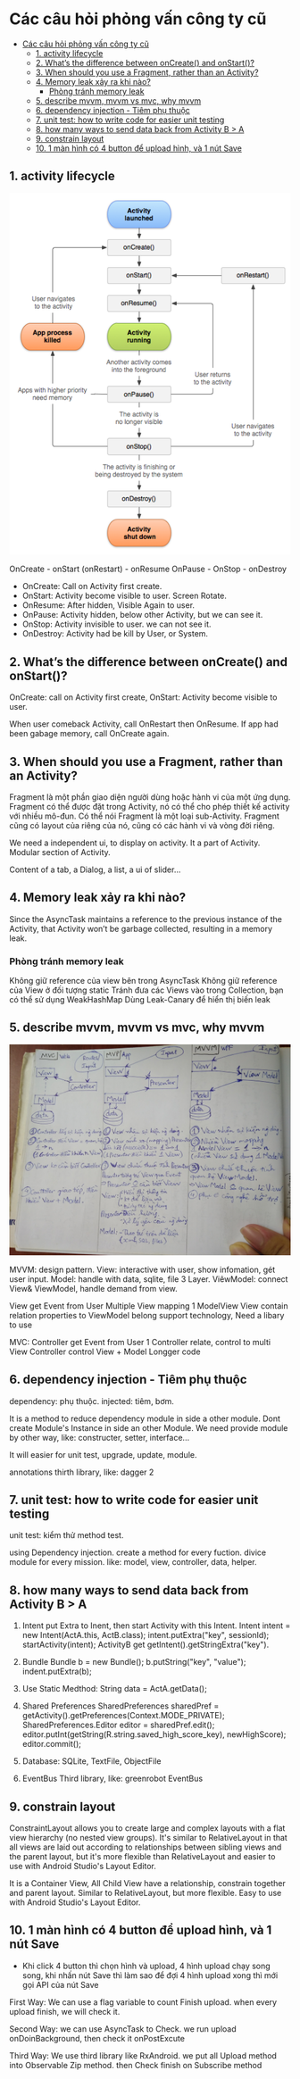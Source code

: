 # Các câu hỏi phỏng vấn công ty cũ

- [Các câu hỏi phỏng vấn công ty cũ](#c%c3%a1c-c%c3%a2u-h%e1%bb%8fi-ph%e1%bb%8fng-v%e1%ba%a5n-c%c3%b4ng-ty-c%c5%a9)
  - [1. activity lifecycle](#1-activity-lifecycle)
  - [2. What’s the difference between onCreate() and onStart()?](#2-whats-the-difference-between-oncreate-and-onstart)
  - [3. When should you use a Fragment, rather than an Activity?](#3-when-should-you-use-a-fragment-rather-than-an-activity)
  - [4. Memory leak xảy ra khi nào?](#4-memory-leak-x%e1%ba%a3y-ra-khi-n%c3%a0o)
    - [Phòng tránh memory leak](#ph%c3%b2ng-tr%c3%a1nh-memory-leak)
  - [5. describe mvvm, mvvm vs mvc, why mvvm](#5-describe-mvvm-mvvm-vs-mvc-why-mvvm)
  - [6. dependency injection - Tiêm phụ thuộc](#6-dependency-injection---ti%c3%aam-ph%e1%bb%a5-thu%e1%bb%99c)
  - [7. unit test: how to write code for easier unit testing](#7-unit-test-how-to-write-code-for-easier-unit-testing)
  - [8. how many ways to send data back from Activity B > A](#8-how-many-ways-to-send-data-back-from-activity-b--a)
  - [9. constrain layout](#9-constrain-layout)
  - [10. 1 màn hình có 4 button để upload hình, và 1 nút Save](#10-1-m%c3%a0n-h%c3%acnh-c%c3%b3-4-button-%c4%91%e1%bb%83-upload-h%c3%acnh-v%c3%a0-1-n%c3%bat-save)

## 1. activity lifecycle

![activity lifecycle](images/activity_lifecycle.png)

OnCreate - onStart (onRestart) - onResume
OnPause - OnStop - onDestroy

- OnCreate: Call on Activity first create.
- OnStart: Activity become visible to user. Screen Rotate.
- OnResume:  After hidden, Visible Again to user.
- OnPause: Activity hidden, below other Activity, but we can see it.
- OnStop: Activity invisible to user. we can not see it.
- OnDestroy: Activity had be kill by User, or System.

## 2. What’s the difference between onCreate() and onStart()?

OnCreate: call on Activity first create, 
OnStart: Activity become visible to user.

When user comeback Activity, call OnRestart then OnResume. 
If app had been gabage memory, call OnCreate  again.

## 3. When should you use a Fragment, rather than an Activity?

Fragment là một phần giao diện người dùng hoặc hành vi của một ứng dụng. Fragment có thể được đặt trong Activity, nó có thể cho phép thiết kế activity với nhiều mô-đun. Có thể nói Fragment là một loại sub-Activity. Fragment cũng có layout của riêng của nó, cũng có các hành vi và vòng đời riêng.

We need a independent ui, to display on activity. 
It a part of Activity.
Modular section of Activity.

Content of a tab, a Dialog, a list, a ui of slider...

## 4. Memory leak xảy ra khi nào?

Since the AsyncTask maintains a reference to the previous instance of the Activity, that Activity won’t be garbage collected, resulting in a memory leak.

### Phòng tránh memory leak

Không giữ reference của view bên trong AsyncTask
Không giữ reference của View ở đối tượng static
Tránh đưa các Views vào trong Collection, bạn có thể sử dụng WeakHashMap
Dùng Leak-Canary để hiển thị biến leak

## 5. describe mvvm, mvvm vs mvc, why mvvm

![mvc mvp mvvm](images/mvc_mvp_mvvm.jpg)

MVVM: design pattern.
View: interactive with user, show infomation, gét user input.
Model: handle with data, sqlite, file
3 Layer.
ViêwModel: connect View& ViewModel, handle demand from view.

View get Event from User
Multiple View mapping 1 ModelView
View contain relation properties to ViewModel
belong support technology, Need a libary to use

MVC:
Controller get Event from User
1 Controller relate, control to multi View
Controller control View + Model
Longger code

## 6. dependency injection - Tiêm phụ thuộc

dependency: phụ thuộc.
injected: tiêm, bơm.

It is a method to reduce dependency module in side a other module.
Dont create Module's Instance in side an other Module.
We need provide module by other way, like: constructer, setter, interface...

It will easier for unit test, upgrade, update, module.

annotations thirth library, like: dagger 2

## 7. unit test: how to write code for easier unit testing

unit test: kiểm thử method test.

using Dependency injection.
create a method for every fuction.
divice module for every mission. like: model, view, controller, data, helper.

## 8. how many ways to send data back from Activity B > A

1. Intent
put Extra to Inent, then start Activity with this Intent. 
   Intent intent = new Intent(ActA.this, ActB.class);
   intent.putExtra("key", sessionId);
   startActivity(intent);
ActivityB get 
   getIntent().getStringExtra("key").

2. Bundle
   Bundle b = new Bundle();
   b.putString("key", "value");
   indent.putExtra(b);

3. Use Static Medthod:
   String data = ActA.getData();

4. Shared Preferences
SharedPreferences sharedPref = getActivity().getPreferences(Context.MODE_PRIVATE);
SharedPreferences.Editor editor = sharedPref.edit();
editor.putInt(getString(R.string.saved_high_score_key), newHighScore);
editor.commit();

5. Database: SQLite, TextFile, ObjectFile

6. EventBus Third library, like: greenrobot EventBus

## 9. constrain layout

ConstraintLayout allows you to create large and complex layouts with a flat view hierarchy (no nested view groups). It's similar to RelativeLayout in that all views are laid out according to relationships between sibling views and the parent layout, but it's more flexible than RelativeLayout and easier to use with Android Studio's Layout Editor.

It is a Container View, 
All Child View have a relationship, constrain together and parent layout.
Similar to RelativeLayout, but more flexible.
Easy to use with Android Studio's Layout Editor.

## 10. 1 màn hình có 4 button để upload hình, và 1 nút Save

- Khi click 4 button thì chọn hình và upload, 4 hình upload chạy song song, khi nhấn nút Save thì làm sao để đợi 4 hình upload xong thì mới gọi API của nút Save

First Way:
We can use a flag variable to count Finish upload.
when every upload finish, we will check it.

Second Way:
we can use AsyncTask to Check. we run upload onDoinBackground, then check it onPostExcute

Third Way:
We use third library like RxAndroid. 
we put all Upload method into Observable Zip method. 
then Check finish on Subscribe method

